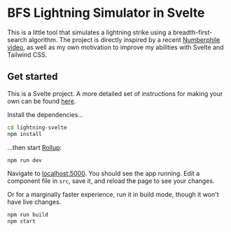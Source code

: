 # BFS Lightning Simulator in Svelte

This is a little tool that simulates a lightning strike using a breadth-first-search algorithm. The project is directly inspired by a recent [Numberphile video](https://www.youtube.com/watch?v=akZ8JJ4gGLs), as well as my own motivation to improve my abilities with Svelte and Tailwind CSS.

## Get started

This is a Svelte project. A more detailed set of instructions for making your own can be found [here](https://github.com/sveltejs/template).

Install the dependencies...

```bash
cd lightning-svelte
npm install
```

...then start [Rollup](https://rollupjs.org):

```bash
npm run dev
```

Navigate to [localhost:5000](http://localhost:5000). You should see the app running. Edit a component file in `src`, save it, and reload the page to see your changes.

Or for a marginally faster experience, run it in build mode, though it won't have live changes.

```bash
npm run build
npm start
```
